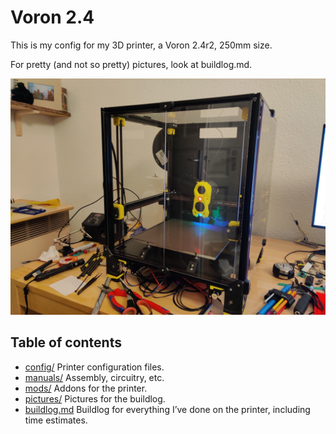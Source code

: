 # Voron 2.4

This is my config for my 3D printer, a Voron 2.4r2, 250mm size.

For pretty (and not so pretty) pictures, look at buildlog.md.

![](pictures/2022-11-05_7_panels-attached.jpg)

## Table of contents

- [config/](config/)         Printer configuration files.
- [manuals/](manuals/)       Assembly, circuitry, etc.
- [mods/](mods/)             Addons for the printer.
- [pictures/](pictures/)     Pictures for the buildlog.
- [buildlog.md](buildlog.md) Buildlog for everything I’ve done on the printer,
                             including time estimates.

